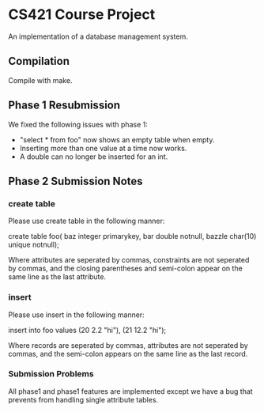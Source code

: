 # CS421 Course Project
An implementation of a database management system.
## Compilation
Compile with make.
## Phase 1 Resubmission
We fixed the following issues with phase 1:
- "select * from foo" now shows an empty table when empty.
- Inserting more than one value at a time now works.
- A double can no longer be inserted for an int.
## Phase 2 Submission Notes
### create table
Please use create table in the following manner:

create table foo(
baz integer primarykey,
bar double notnull,
bazzle char(10) unique notnull);

Where attributes are seperated by commas, constraints are not seperated by commas, and the closing parentheses and semi-colon appear on the same line as the last attribute. 
### insert
Please use insert in the following manner:

insert into foo values
(20 2.2 "hi"),
(21 12.2 "hi");

Where records are seperated by commas, attributes are not seperated by commas, and the semi-colon appears on the same line as the last record.
### Submission Problems
All phase1 and phase1 features are implemented except we have a bug that prevents from handling single attribute tables.
